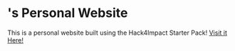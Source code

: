 # <William Liu>'s Personal Website
This is a personal website built using the Hack4Impact Starter Pack!
[Visit it Here!](https://wliu4040.github.io)
